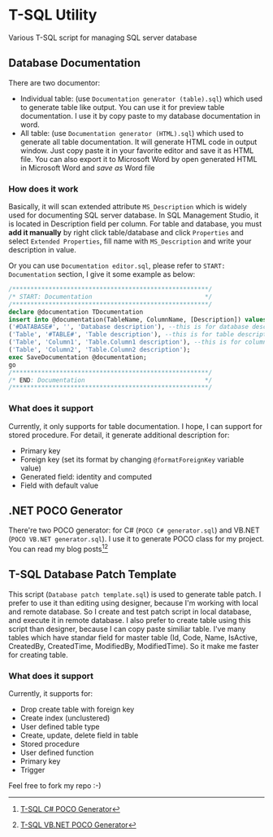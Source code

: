 T-SQL Utility
=============

Various T-SQL script for managing SQL server database

## Database Documentation

There are two documentor: 

- Individual table: (use `Documentation generator (table).sql`) which used to generate table like output. You can use it for preview table documentation. I use it by copy paste to my database documentation in word.
- All table: (use `Documentation generator (HTML).sql`) which used to generate all table documentation. It will generate HTML code in output window. Just copy paste it in your favorite editor and save it as HTML file. You can also export it to Microsoft Word by open generated HTML in Microsoft Word and _save as_ Word file

### How does it work

Basically, it will scan extended attribute `MS_Description` which is widely used for documenting SQL server database. In SQL Management Studio, it is located in Description field per column. For table and database, you must **add it manually** by right click table/database and click `Properties` and select `Extended Properties`, fill name with `MS_Description` and write your description in value.

Or you can use `Documentation editor.sql`, please refer to `START: Documentation` section, I give it some example as below:
```sql
/******************************************************/
/* START: Documentation                               */
/******************************************************/
declare @documentation TDocumentation
insert into @documentation(TableName, ColumnName, [Description]) values
('#DATABASE#', '', 'Database description'), --this is for database description
('Table', '#TABLE#', 'Table description'), --this is for table description
('Table', 'Column1', 'Table.Column1 description'), --this is for column description
('Table', 'Column2', 'Table.Column2 description');
exec SaveDocumentation @documentation;
go
/******************************************************/
/* END: Documentation                                 */
/******************************************************/
```

### What does it support

Currently, it only supports for table documentation. I hope, I can support for stored procedure. For detail, it generate additional description for:

- Primary key
- Foreign key (set its format by changing `@formatForeignKey` variable value)
- Generated field: identity and computed
- Field with default value

## .NET POCO Generator

There're two POCO generator: for C# (`POCO C# generator.sql`) and VB.NET (`POCO VB.NET generator.sql`). I use it to generate POCO class for my project. You can read my blog posts[^C-Sharp POCO][^VB.NET POCO]

## T-SQL Database Patch Template

This script (`Database patch template.sql`) is used to generate table patch. I prefer to use it than editing using designer, because I'm working with local and remote database. So I create and test patch script in local database, and execute it in remote database. I also prefer to create table using this script than designer, because I can copy paste similiar table. I've many tables which have standar field for master table (Id, Code, Name, IsActive, CreatedBy, CreatedTime, ModifiedBy, ModifiedTime). So it make me faster for creating table.

### What does it support

Currently, it supports for:

- Drop create table with foreign key
- Create index (unclustered)
- User defined table type
- Create, update, delete field in table
- Stored procedure
- User defined function
- Primary key
- Trigger
 

Feel free to fork my repo :-)


[^C-Sharp POCO]: [T-SQL C# POCO Generator](http://blog.fakhrulhilal.com/post/70766076969/t-sql-c-poco-generator)
[^VB.NET POCO]: [T-SQL VB.NET POCO Generator](http://blog.fakhrulhilal.com/post/72161861229/t-sql-vb-net-poco-generator)